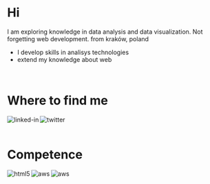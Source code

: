 
<!--
**lukaszscislowski/lukaszscislowski** is a ✨ _special_ ✨ repository because its `README.md` (this file) appears on your GitHub profile.

Here are some ideas to get you started:

- 🔭 I’m currently working on ...
- 🌱 I’m currently learning ...
- 👯 I’m looking to collaborate on ...
- 🤔 I’m looking for help with ...
- 💬 Ask me about ...
- 📫 How to reach me: ...
- 😄 Pronouns: ...
- ⚡ Fun fact: ...
-->
# Hi
 I am exploring knowledge in data analysis and data visualization. Not forgetting web development. from kraków, poland

- I develop skills in analisys technologies
- extend my knowledge about web

<br>

# Where to find me

[<img align="left" alt="linked-in" src="https://img.shields.io/badge/linkedin-%230077B5.svg?&style=for-the-badge&logo=linkedin&logoColor=white" />](https://www.linkedin.com/in/lukasz-scislowski)

[<img align="left" alt="twitter" src="https://img.shields.io/badge/twitter-%231DA1F2.svg?&style=for-the-badge&logo=twitter&logoColor=white" />](https://twitter.com/lukasscislowski)

<br>
<br>

# Competence


<img align="left" alt="html5" src="https://img.shields.io/badge/-HTML5-orange?logo=html5&logoColor=white&style=for-the-badge" />

<img align="left" alt="aws" src="https://img.shields.io/badge/-CSS3-blue?logo=css3&logoColor=white&style=for-the-badge" />

<img align="left" alt="aws" src="https://img.shields.io/badge/-JS-yellow?logo=javascript&logoColor=white&style=for-the-badge" />



<br>
<br>
